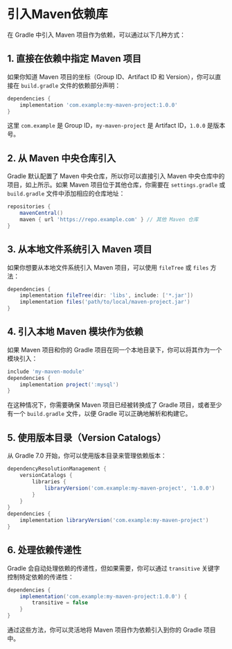 # 引入Maven依赖库

在 Gradle 中引入 Maven 项目作为依赖，可以通过以下几种方式：

## 1. 直接在依赖中指定 Maven 项目

如果你知道 Maven 项目的坐标（Group ID、Artifact ID 和 Version），你可以直接在 `build.gradle` 文件的依赖部分声明：

```groovy
dependencies {
    implementation 'com.example:my-maven-project:1.0.0'
}
```

这里 `com.example` 是 Group ID，`my-maven-project` 是 Artifact ID，`1.0.0` 是版本号。

## 2. 从 Maven 中央仓库引入

Gradle 默认配置了 Maven 中央仓库，所以你可以直接引入 Maven 中央仓库中的项目，如上所示。如果 Maven 项目位于其他仓库，你需要在 `settings.gradle` 或 `build.gradle` 文件中添加相应的仓库地址：

```groovy
repositories {
    mavenCentral()
    maven { url 'https://repo.example.com' } // 其他 Maven 仓库
}
```

## 3. 从本地文件系统引入 Maven 项目

如果你想要从本地文件系统引入 Maven 项目，可以使用 `fileTree` 或 `files` 方法：

```groovy
dependencies {
    implementation fileTree(dir: 'libs', include: ['*.jar'])
    implementation files('path/to/local/maven-project.jar')
}
```

## 4. 引入本地 Maven 模块作为依赖

如果 Maven 项目和你的 Gradle 项目在同一个本地目录下，你可以将其作为一个模块引入：

```groovy
include 'my-maven-module'
dependencies {
    implementation project(':mysql')
}
```

在这种情况下，你需要确保 Maven 项目已经被转换成了 Gradle 项目，或者至少有一个 `build.gradle` 文件，以便 Gradle 可以正确地解析和构建它。

## 5. 使用版本目录（Version Catalogs）

从 Gradle 7.0 开始，你可以使用版本目录来管理依赖版本：

```groovy
dependencyResolutionManagement {
    versionCatalogs {
        libraries {
            libraryVersion('com.example:my-maven-project', '1.0.0')
        }
    }
}
dependencies {
    implementation libraryVersion('com.example:my-maven-project')
}
```

## 6. 处理依赖传递性

Gradle 会自动处理依赖的传递性，但如果需要，你可以通过 `transitive` 关键字控制特定依赖的传递性：

```groovy
dependencies {
    implementation('com.example:my-maven-project:1.0.0') {
        transitive = false
    }
}
```

通过这些方法，你可以灵活地将 Maven 项目作为依赖引入到你的 Gradle 项目中。
